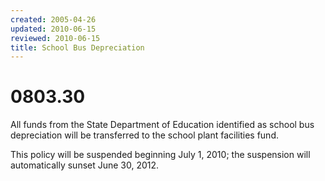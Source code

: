 ```yaml
---
created: 2005-04-26
updated: 2010-06-15
reviewed: 2010-06-15
title: School Bus Depreciation
---
```


# 0803.30 

All funds from the State Department of Education identified as school bus depreciation will be transferred to the
school plant facilities fund.

This policy will be suspended beginning July 1, 2010; the suspension will automatically sunset June 30, 2012.
